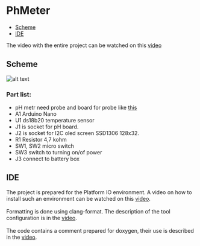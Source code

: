 # PhMeter
* [Scheme](#Scheme)
* [IDE](#IDE)

The video with the entire project can be watched on this [video](https://youtu.be/vjk0nq04lCo)
## Scheme
![alt text](http://www.inzynierdomu.pl/wp-content/uploads/2021/01/ph_metr_schemat.png)
### Part list:
* pH metr need probe and board for probe like [this](https://botland.com.pl/pl/seria-gravity/15094-gravity-czujnik-miernik-ph-analogowy-v2-dfrobot-sen0161-v2.html?utm_source=blog&utm_medium=link&utm_campaign=inzynierdomu)
* A1 Arduino Nano
* U1 ds18b20 temperature sensor
* J1 is socket for pH board.
* J2 is socket for I2C oled screen SSD1306 128x32.
* R1 Resistor 4,7 kohm
* SW1, SW2 micro switch
* SW3 switch to turning on/of power
* J3 connect to battery box
## IDE
The project is prepared for the Platform IO environment. A video on how to install such an environment can be watched on this [video](https://youtu.be/Em9NuebT2Kc).
<br><br>
Formatting is done using clang-format. The description of the tool configuration is in the [video](https://youtu.be/xxuaOG0WjIE).
<br><br>
The code contains a comment prepared for doxygen, their use is described in the [video](https://youtu.be/1YKJtrCsPD4).
